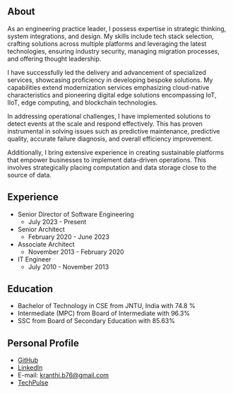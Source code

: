 ## About
As an engineering practice leader, I possess expertise in strategic thinking, system integrations, and design. My skills include tech stack selection, crafting solutions across multiple platforms and leveraging the latest technologies, ensuring industry security, managing migration processes, and offering thought leadership.

I have successfully led the delivery and advancement of specialized services, showcasing proficiency in developing bespoke solutions. My capabilities extend modernization services emphasizing cloud-native characteristics and pioneering digital edge solutions encompassing IoT, IIoT, edge computing, and blockchain technologies.

In addressing operational challenges, I have implemented solutions to detect events at the scale and respond effectively. This has proven instrumental in solving issues such as predictive maintenance, predictive quality, accurate failure diagnosis, and overall efficiency improvement.

Additionally, I bring extensive experience in creating sustainable platforms that empower businesses to implement data-driven operations. This involves strategically placing computation and data storage close to the source of data.

## Experience
- Senior Director of Software Engineering
  - July 2023 - Present
- Senior Architect
  - February 2020 - June 2023
- Associate Architect
  - November 2013 - February 2020
- IT Engineer 
  - July 2010 - November 2013

## Education
- Bachelor of Technology in CSE from JNTU, India with 74.8 %
- Intermediate (MPC) from Board of Intermediate with 96.3%
- SSC from Board of Secondary Education with 85.63%

## Personal Profile
- [GitHub](https://github.com/kranthiB)
- [LinkedIn](https://www.linkedin.com/in/kranthi-kumar-bitra/)
- E-mail: kranthi.b76@gmail.com
- [TechPulse](https://kranthib.github.io/tech-pulse)